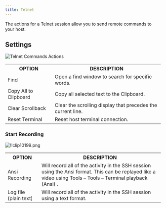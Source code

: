 ```yaml
---
title: Telnet
---
```

The actions for a Telnet session allow you to send remote commands to your host. 

## Settings 

![Telnet Commands Actions ](https://webdevolutions.azureedge.net/docs/en/rdm/windows/2028.png) 

<table>
	<tr>
		<th>
OPTION 
		</th>
		<th>
DESCRIPTION 
		</th>
	</tr>
	<tr>
		<td>
Find 
		</td>
		<td>
Open a find window to search for specific words. 
		</td>
	</tr>
	<tr>
		<td>
Copy All to Clipboard 
		</td>
		<td>
Copy all selected text to the Clipboard. 
		</td>
	</tr>
	<tr>
		<td>
Clear Scrollback 
		</td>
		<td>
Clear the scrolling display that precedes the current line. 
		</td>
	</tr>
	<tr>
		<td>
Reset Terminal 
		</td>
		<td>
Reset host terminal connection. 
		</td>
	</tr>
</table>

### Start Recording 

![!!clip10199.png](https://webdevolutions.azureedge.net/docs/en/rdm/windows/clip10199.png) 

<table>
	<tr>
		<th>
OPTION 
		</th>
		<th>
DESCRIPTION 
		</th>
	</tr>
	<tr>
		<td>
Ansi Recording 
		</td>
		<td>
Will record all of the activity in the SSH session using the Ansi format. This can be replayed like a video using Tools – Tools – Terminal playback (Ansi) . 
		</td>
	</tr>
	<tr>
		<td>
Log file (plain text) 
		</td>
		<td>
Will record all of the activity in the SSH session using a text format. 
		</td>
	</tr>
</table>



